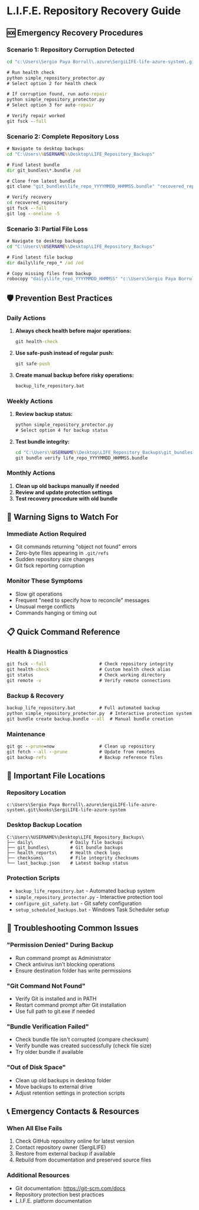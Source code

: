 # L.I.F.E. Repository Recovery Guide

## 🆘 Emergency Recovery Procedures

### Scenario 1: Repository Corruption Detected
```cmd
cd "c:\Users\Sergio Paya Borrull\.azure\SergiLIFE-life-azure-system\.git\hooks\SergiLIFE-life-azure-system"

# Run health check
python simple_repository_protector.py
# Select option 2 for health check

# If corruption found, run auto-repair
python simple_repository_protector.py
# Select option 3 for auto-repair

# Verify repair worked
git fsck --full
```

### Scenario 2: Complete Repository Loss
```cmd
# Navigate to desktop backups
cd "C:\Users\%USERNAME%\Desktop\LIFE_Repository_Backups"

# Find latest bundle
dir git_bundles\*.bundle /od

# Clone from latest bundle
git clone "git_bundles\life_repo_YYYYMMDD_HHMMSS.bundle" "recovered_repository"

# Verify recovery
cd recovered_repository
git fsck --full
git log --oneline -5
```

### Scenario 3: Partial File Loss
```cmd
# Navigate to desktop backups
cd "C:\Users\%USERNAME%\Desktop\LIFE_Repository_Backups"

# Find latest file backup
dir daily\life_repo_* /ad /od

# Copy missing files from backup
robocopy "daily\life_repo_YYYYMMDD_HHMMSS" "c:\Users\Sergio Paya Borrull\.azure\SergiLIFE-life-azure-system\.git\hooks\SergiLIFE-life-azure-system" /E /XO
```

## 🛡️ Prevention Best Practices

### Daily Actions
1. **Always check health before major operations:**
   ```cmd
   git health-check
   ```

2. **Use safe-push instead of regular push:**
   ```cmd
   git safe-push
   ```

3. **Create manual backup before risky operations:**
   ```cmd
   backup_life_repository.bat
   ```

### Weekly Actions
1. **Review backup status:**
   ```cmd
   python simple_repository_protector.py
   # Select option 4 for backup status
   ```

2. **Test bundle integrity:**
   ```cmd
   cd "C:\Users\%USERNAME%\Desktop\LIFE_Repository_Backups\git_bundles"
   git bundle verify life_repo_YYYYMMDD_HHMMSS.bundle
   ```

### Monthly Actions
1. **Clean up old backups manually if needed**
2. **Review and update protection settings**
3. **Test recovery procedure with old bundle**

## 🚨 Warning Signs to Watch For

### Immediate Action Required
- Git commands returning "object not found" errors
- Zero-byte files appearing in `.git/refs`
- Sudden repository size changes
- Git fsck reporting corruption

### Monitor These Symptoms
- Slow git operations
- Frequent "need to specify how to reconcile" messages
- Unusual merge conflicts
- Commands hanging or timing out

## 📋 Quick Command Reference

### Health & Diagnostics
```cmd
git fsck --full                    # Check repository integrity
git health-check                   # Custom health check alias
git status                         # Check working directory
git remote -v                      # Verify remote connections
```

### Backup & Recovery
```cmd
backup_life_repository.bat         # Full automated backup
python simple_repository_protector.py  # Interactive protection system
git bundle create backup.bundle --all  # Manual bundle creation
```

### Maintenance
```cmd
git gc --prune=now                 # Clean up repository
git fetch --all --prune            # Update from remotes
git backup-refs                    # Backup reference files
```

## 📍 Important File Locations

### Repository Location
```
c:\Users\Sergio Paya Borrull\.azure\SergiLIFE-life-azure-system\.git\hooks\SergiLIFE-life-azure-system
```

### Desktop Backup Location
```
C:\Users\%USERNAME%\Desktop\LIFE_Repository_Backups\
├── daily\              # Daily file backups
├── git_bundles\        # Git bundle backups
├── health_reports\     # Health check logs
├── checksums\          # File integrity checksums
└── last_backup.json    # Latest backup status
```

### Protection Scripts
- `backup_life_repository.bat` - Automated backup system
- `simple_repository_protector.py` - Interactive protection tool
- `configure_git_safety.bat` - Git safety configuration
- `setup_scheduled_backups.bat` - Windows Task Scheduler setup

## 🔧 Troubleshooting Common Issues

### "Permission Denied" During Backup
- Run command prompt as Administrator
- Check antivirus isn't blocking operations
- Ensure destination folder has write permissions

### "Git Command Not Found"
- Verify Git is installed and in PATH
- Restart command prompt after Git installation
- Use full path to git.exe if needed

### "Bundle Verification Failed"
- Check bundle file isn't corrupted (compare checksum)
- Verify bundle was created successfully (check file size)
- Try older bundle if available

### "Out of Disk Space"
- Clean up old backups in desktop folder
- Move backups to external drive
- Adjust retention settings in protection scripts

## 📞 Emergency Contacts & Resources

### When All Else Fails
1. Check GitHub repository online for latest version
2. Contact repository owner (SergiLIFE)
3. Restore from external backup if available
4. Rebuild from documentation and preserved source files

### Additional Resources
- Git documentation: https://git-scm.com/docs
- Repository protection best practices
- L.I.F.E. platform documentation
